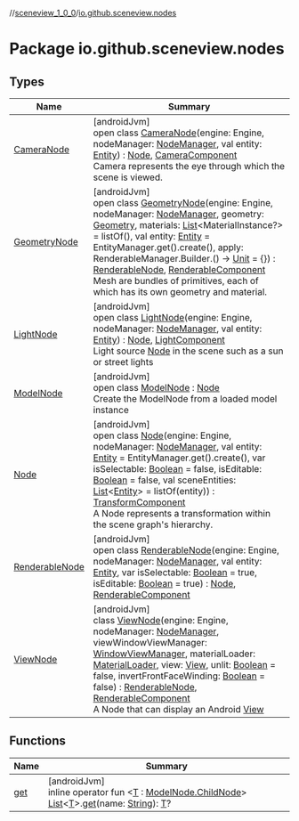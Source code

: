 //[sceneview_1_0_0](../../index.md)/[io.github.sceneview.nodes](index.md)

# Package io.github.sceneview.nodes

## Types

| Name | Summary |
|---|---|
| [CameraNode](-camera-node/index.md) | [androidJvm]<br>open class [CameraNode](-camera-node/index.md)(engine: Engine, nodeManager: [NodeManager](../io.github.sceneview.managers/-node-manager/index.md), val entity: [Entity](../io.github.sceneview/index.md#1934583341%2FClasslikes%2F-602047187)) : [Node](-node/index.md), [CameraComponent](../io.github.sceneview.components/-camera-component/index.md)<br>Camera represents the eye through which the scene is viewed. |
| [GeometryNode](-geometry-node/index.md) | [androidJvm]<br>open class [GeometryNode](-geometry-node/index.md)(engine: Engine, nodeManager: [NodeManager](../io.github.sceneview.managers/-node-manager/index.md), geometry: [Geometry](../io.github.sceneview.geometries/-geometry/index.md), materials: [List](https://kotlinlang.org/api/latest/jvm/stdlib/kotlin.collections/-list/index.html)&lt;MaterialInstance?&gt; = listOf(), val entity: [Entity](../io.github.sceneview/index.md#1934583341%2FClasslikes%2F-602047187) = EntityManager.get().create(), apply: RenderableManager.Builder.() -&gt; [Unit](https://kotlinlang.org/api/latest/jvm/stdlib/kotlin/-unit/index.html) = {}) : [RenderableNode](-renderable-node/index.md), [RenderableComponent](../io.github.sceneview.components/-renderable-component/index.md)<br>Mesh are bundles of primitives, each of which has its own geometry and material. |
| [LightNode](-light-node/index.md) | [androidJvm]<br>open class [LightNode](-light-node/index.md)(engine: Engine, nodeManager: [NodeManager](../io.github.sceneview.managers/-node-manager/index.md), val entity: [Entity](../io.github.sceneview/index.md#1934583341%2FClasslikes%2F-602047187)) : [Node](-node/index.md), [LightComponent](../io.github.sceneview.components/-light-component/index.md)<br>Light source [Node](-node/index.md) in the scene such as a sun or street lights |
| [ModelNode](-model-node/index.md) | [androidJvm]<br>open class [ModelNode](-model-node/index.md) : [Node](-node/index.md)<br>Create the ModelNode from a loaded model instance |
| [Node](-node/index.md) | [androidJvm]<br>open class [Node](-node/index.md)(engine: Engine, nodeManager: [NodeManager](../io.github.sceneview.managers/-node-manager/index.md), val entity: [Entity](../io.github.sceneview/index.md#1934583341%2FClasslikes%2F-602047187) = EntityManager.get().create(), var isSelectable: [Boolean](https://kotlinlang.org/api/latest/jvm/stdlib/kotlin/-boolean/index.html) = false, isEditable: [Boolean](https://kotlinlang.org/api/latest/jvm/stdlib/kotlin/-boolean/index.html) = false, val sceneEntities: [List](https://kotlinlang.org/api/latest/jvm/stdlib/kotlin.collections/-list/index.html)&lt;[Entity](../io.github.sceneview/index.md#1934583341%2FClasslikes%2F-602047187)&gt; = listOf(entity)) : [TransformComponent](../io.github.sceneview.components/-transform-component/index.md)<br>A Node represents a transformation within the scene graph's hierarchy. |
| [RenderableNode](-renderable-node/index.md) | [androidJvm]<br>open class [RenderableNode](-renderable-node/index.md)(engine: Engine, nodeManager: [NodeManager](../io.github.sceneview.managers/-node-manager/index.md), val entity: [Entity](../io.github.sceneview/index.md#1934583341%2FClasslikes%2F-602047187), var isSelectable: [Boolean](https://kotlinlang.org/api/latest/jvm/stdlib/kotlin/-boolean/index.html) = true, isEditable: [Boolean](https://kotlinlang.org/api/latest/jvm/stdlib/kotlin/-boolean/index.html) = true) : [Node](-node/index.md), [RenderableComponent](../io.github.sceneview.components/-renderable-component/index.md) |
| [ViewNode](-view-node/index.md) | [androidJvm]<br>class [ViewNode](-view-node/index.md)(engine: Engine, nodeManager: [NodeManager](../io.github.sceneview.managers/-node-manager/index.md), viewWindowViewManager: [WindowViewManager](../io.github.sceneview.managers/-window-view-manager/index.md), materialLoader: [MaterialLoader](../io.github.sceneview.loaders/-material-loader/index.md), view: [View](https://developer.android.com/reference/kotlin/android/view/View.html), unlit: [Boolean](https://kotlinlang.org/api/latest/jvm/stdlib/kotlin/-boolean/index.html) = false, invertFrontFaceWinding: [Boolean](https://kotlinlang.org/api/latest/jvm/stdlib/kotlin/-boolean/index.html) = false) : [RenderableNode](-renderable-node/index.md), [RenderableComponent](../io.github.sceneview.components/-renderable-component/index.md)<br>A Node that can display an Android [View](https://developer.android.com/reference/kotlin/android/view/View.html) |

## Functions

| Name | Summary |
|---|---|
| [get](get.md) | [androidJvm]<br>inline operator fun &lt;[T](get.md) : [ModelNode.ChildNode](-model-node/-child-node/index.md)&gt; [List](https://kotlinlang.org/api/latest/jvm/stdlib/kotlin.collections/-list/index.html)&lt;[T](get.md)&gt;.[get](get.md)(name: [String](https://kotlinlang.org/api/latest/jvm/stdlib/kotlin/-string/index.html)): [T](get.md)? |
